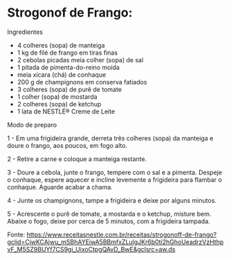 # Strogonof de Frango:

Ingredientes

- 4 colheres (sopa) de manteiga
- 1 kg de filé de frango em tiras finas
- 2 cebolas picadas
  meia colher (sopa) de sal
- 1 pitada de pimenta-do-reino moída
- meia xícara (chá) de conhaque
- 200 g de champignons em conserva fatiados
- 3 colheres (sopa) de purê de tomate
- 1 colher (sopa) de mostarda
- 2 colheres (sopa) de ketchup
- 1 lata de NESTLÉ® Creme de Leite

Modo de preparo

1 - Em uma frigideira grande, derreta três colheres (sopa) da manteiga e doure o frango, aos poucos, em fogo alto.

2 - Retire a carne e coloque a manteiga restante.

3 - Doure a cebola, junte o frango, tempere com o sal e a pimenta. Despeje o conhaque, espere aquecer e incline levemente a frigideira para flambar o conhaque. Aguarde acabar a chama.

4 - Junte os champignons, tampe a frigideira e deixe por alguns minutos.

5 - Acrescente o purê de tomate, a mostarda e o ketchup, misture bem. Abaixe o fogo, deixe por cerca de 5 minutos, com a frigideira tampada.

Fonte: https://www.receitasnestle.com.br/receitas/strogonoff-de-frango?gclid=CjwKCAjwu_mSBhAYEiwA5BBmfxZLulgJKr6b0ti2hGhoUeadrzVzHthpvF_M5SZ9BUYf7CS9gi_UixoCtpgQAvD_BwE&gclsrc=aw.ds
